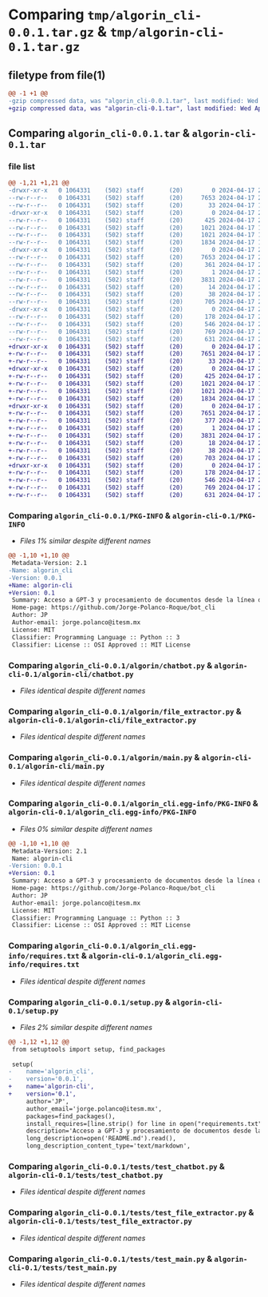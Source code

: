 # Comparing `tmp/algorin_cli-0.0.1.tar.gz` & `tmp/algorin-cli-0.1.tar.gz`

## filetype from file(1)

```diff
@@ -1 +1 @@
-gzip compressed data, was "algorin_cli-0.0.1.tar", last modified: Wed Apr 17 21:02:33 2024, max compression
+gzip compressed data, was "algorin-cli-0.1.tar", last modified: Wed Apr 17 21:46:52 2024, max compression
```

## Comparing `algorin_cli-0.0.1.tar` & `algorin-cli-0.1.tar`

### file list

```diff
@@ -1,21 +1,21 @@
-drwxr-xr-x   0 1064331    (502) staff       (20)        0 2024-04-17 21:02:33.789106 algorin_cli-0.0.1/
--rw-r--r--   0 1064331    (502) staff       (20)     7653 2024-04-17 21:02:33.787983 algorin_cli-0.0.1/PKG-INFO
--rw-r--r--   0 1064331    (502) staff       (20)       33 2024-04-17 19:58:47.000000 algorin_cli-0.0.1/README.md
-drwxr-xr-x   0 1064331    (502) staff       (20)        0 2024-04-17 21:02:33.750984 algorin_cli-0.0.1/algorin/
--rw-r--r--   0 1064331    (502) staff       (20)      425 2024-04-17 20:22:58.000000 algorin_cli-0.0.1/algorin/__init__.py
--rw-r--r--   0 1064331    (502) staff       (20)     1021 2024-04-17 18:41:07.000000 algorin_cli-0.0.1/algorin/chatbot.py
--rw-r--r--   0 1064331    (502) staff       (20)     1021 2024-04-17 18:41:17.000000 algorin_cli-0.0.1/algorin/file_extractor.py
--rw-r--r--   0 1064331    (502) staff       (20)     1834 2024-04-17 18:41:13.000000 algorin_cli-0.0.1/algorin/main.py
-drwxr-xr-x   0 1064331    (502) staff       (20)        0 2024-04-17 21:02:33.770443 algorin_cli-0.0.1/algorin_cli.egg-info/
--rw-r--r--   0 1064331    (502) staff       (20)     7653 2024-04-17 21:02:33.000000 algorin_cli-0.0.1/algorin_cli.egg-info/PKG-INFO
--rw-r--r--   0 1064331    (502) staff       (20)      361 2024-04-17 21:02:33.000000 algorin_cli-0.0.1/algorin_cli.egg-info/SOURCES.txt
--rw-r--r--   0 1064331    (502) staff       (20)        1 2024-04-17 21:02:33.000000 algorin_cli-0.0.1/algorin_cli.egg-info/dependency_links.txt
--rw-r--r--   0 1064331    (502) staff       (20)     3831 2024-04-17 21:02:33.000000 algorin_cli-0.0.1/algorin_cli.egg-info/requires.txt
--rw-r--r--   0 1064331    (502) staff       (20)       14 2024-04-17 21:02:33.000000 algorin_cli-0.0.1/algorin_cli.egg-info/top_level.txt
--rw-r--r--   0 1064331    (502) staff       (20)       38 2024-04-17 21:02:33.789215 algorin_cli-0.0.1/setup.cfg
--rw-r--r--   0 1064331    (502) staff       (20)      705 2024-04-17 21:02:20.000000 algorin_cli-0.0.1/setup.py
-drwxr-xr-x   0 1064331    (502) staff       (20)        0 2024-04-17 21:02:33.778802 algorin_cli-0.0.1/tests/
--rw-r--r--   0 1064331    (502) staff       (20)      178 2024-04-17 20:21:38.000000 algorin_cli-0.0.1/tests/__init__.py
--rw-r--r--   0 1064331    (502) staff       (20)      546 2024-04-17 20:22:40.000000 algorin_cli-0.0.1/tests/test_chatbot.py
--rw-r--r--   0 1064331    (502) staff       (20)      769 2024-04-17 20:22:47.000000 algorin_cli-0.0.1/tests/test_file_extractor.py
--rw-r--r--   0 1064331    (502) staff       (20)      631 2024-04-17 20:22:52.000000 algorin_cli-0.0.1/tests/test_main.py
+drwxr-xr-x   0 1064331    (502) staff       (20)        0 2024-04-17 21:46:52.948705 algorin-cli-0.1/
+-rw-r--r--   0 1064331    (502) staff       (20)     7651 2024-04-17 21:46:52.948022 algorin-cli-0.1/PKG-INFO
+-rw-r--r--   0 1064331    (502) staff       (20)       33 2024-04-17 19:58:47.000000 algorin-cli-0.1/README.md
+drwxr-xr-x   0 1064331    (502) staff       (20)        0 2024-04-17 21:46:52.927391 algorin-cli-0.1/algorin-cli/
+-rw-r--r--   0 1064331    (502) staff       (20)      425 2024-04-17 20:22:58.000000 algorin-cli-0.1/algorin-cli/__init__.py
+-rw-r--r--   0 1064331    (502) staff       (20)     1021 2024-04-17 18:41:07.000000 algorin-cli-0.1/algorin-cli/chatbot.py
+-rw-r--r--   0 1064331    (502) staff       (20)     1021 2024-04-17 18:41:17.000000 algorin-cli-0.1/algorin-cli/file_extractor.py
+-rw-r--r--   0 1064331    (502) staff       (20)     1834 2024-04-17 18:41:13.000000 algorin-cli-0.1/algorin-cli/main.py
+drwxr-xr-x   0 1064331    (502) staff       (20)        0 2024-04-17 21:46:52.931923 algorin-cli-0.1/algorin_cli.egg-info/
+-rw-r--r--   0 1064331    (502) staff       (20)     7651 2024-04-17 21:46:52.000000 algorin-cli-0.1/algorin_cli.egg-info/PKG-INFO
+-rw-r--r--   0 1064331    (502) staff       (20)      377 2024-04-17 21:46:52.000000 algorin-cli-0.1/algorin_cli.egg-info/SOURCES.txt
+-rw-r--r--   0 1064331    (502) staff       (20)        1 2024-04-17 21:46:52.000000 algorin-cli-0.1/algorin_cli.egg-info/dependency_links.txt
+-rw-r--r--   0 1064331    (502) staff       (20)     3831 2024-04-17 21:46:52.000000 algorin-cli-0.1/algorin_cli.egg-info/requires.txt
+-rw-r--r--   0 1064331    (502) staff       (20)       18 2024-04-17 21:46:52.000000 algorin-cli-0.1/algorin_cli.egg-info/top_level.txt
+-rw-r--r--   0 1064331    (502) staff       (20)       38 2024-04-17 21:46:52.948799 algorin-cli-0.1/setup.cfg
+-rw-r--r--   0 1064331    (502) staff       (20)      703 2024-04-17 21:46:28.000000 algorin-cli-0.1/setup.py
+drwxr-xr-x   0 1064331    (502) staff       (20)        0 2024-04-17 21:46:52.939440 algorin-cli-0.1/tests/
+-rw-r--r--   0 1064331    (502) staff       (20)      178 2024-04-17 20:21:38.000000 algorin-cli-0.1/tests/__init__.py
+-rw-r--r--   0 1064331    (502) staff       (20)      546 2024-04-17 20:22:40.000000 algorin-cli-0.1/tests/test_chatbot.py
+-rw-r--r--   0 1064331    (502) staff       (20)      769 2024-04-17 20:22:47.000000 algorin-cli-0.1/tests/test_file_extractor.py
+-rw-r--r--   0 1064331    (502) staff       (20)      631 2024-04-17 20:22:52.000000 algorin-cli-0.1/tests/test_main.py
```

### Comparing `algorin_cli-0.0.1/PKG-INFO` & `algorin-cli-0.1/PKG-INFO`

 * *Files 1% similar despite different names*

```diff
@@ -1,10 +1,10 @@
 Metadata-Version: 2.1
-Name: algorin_cli
-Version: 0.0.1
+Name: algorin-cli
+Version: 0.1
 Summary: Acceso a GPT-3 y procesamiento de documentos desde la línea de comandos.
 Home-page: https://github.com/Jorge-Polanco-Roque/bot_cli
 Author: JP
 Author-email: jorge.polanco@itesm.mx
 License: MIT
 Classifier: Programming Language :: Python :: 3
 Classifier: License :: OSI Approved :: MIT License
```

### Comparing `algorin_cli-0.0.1/algorin/chatbot.py` & `algorin-cli-0.1/algorin-cli/chatbot.py`

 * *Files identical despite different names*

### Comparing `algorin_cli-0.0.1/algorin/file_extractor.py` & `algorin-cli-0.1/algorin-cli/file_extractor.py`

 * *Files identical despite different names*

### Comparing `algorin_cli-0.0.1/algorin/main.py` & `algorin-cli-0.1/algorin-cli/main.py`

 * *Files identical despite different names*

### Comparing `algorin_cli-0.0.1/algorin_cli.egg-info/PKG-INFO` & `algorin-cli-0.1/algorin_cli.egg-info/PKG-INFO`

 * *Files 0% similar despite different names*

```diff
@@ -1,10 +1,10 @@
 Metadata-Version: 2.1
 Name: algorin-cli
-Version: 0.0.1
+Version: 0.1
 Summary: Acceso a GPT-3 y procesamiento de documentos desde la línea de comandos.
 Home-page: https://github.com/Jorge-Polanco-Roque/bot_cli
 Author: JP
 Author-email: jorge.polanco@itesm.mx
 License: MIT
 Classifier: Programming Language :: Python :: 3
 Classifier: License :: OSI Approved :: MIT License
```

### Comparing `algorin_cli-0.0.1/algorin_cli.egg-info/requires.txt` & `algorin-cli-0.1/algorin_cli.egg-info/requires.txt`

 * *Files identical despite different names*

### Comparing `algorin_cli-0.0.1/setup.py` & `algorin-cli-0.1/setup.py`

 * *Files 2% similar despite different names*

```diff
@@ -1,12 +1,12 @@
 from setuptools import setup, find_packages
 
 setup(
-    name='algorin_cli',
-    version='0.0.1',
+    name='algorin-cli',
+    version='0.1',
     author='JP',
     author_email='jorge.polanco@itesm.mx',
     packages=find_packages(),
     install_requires=[line.strip() for line in open("requirements.txt", "r")],
     description='Acceso a GPT-3 y procesamiento de documentos desde la línea de comandos.',
     long_description=open('README.md').read(),
     long_description_content_type='text/markdown',
```

### Comparing `algorin_cli-0.0.1/tests/test_chatbot.py` & `algorin-cli-0.1/tests/test_chatbot.py`

 * *Files identical despite different names*

### Comparing `algorin_cli-0.0.1/tests/test_file_extractor.py` & `algorin-cli-0.1/tests/test_file_extractor.py`

 * *Files identical despite different names*

### Comparing `algorin_cli-0.0.1/tests/test_main.py` & `algorin-cli-0.1/tests/test_main.py`

 * *Files identical despite different names*

